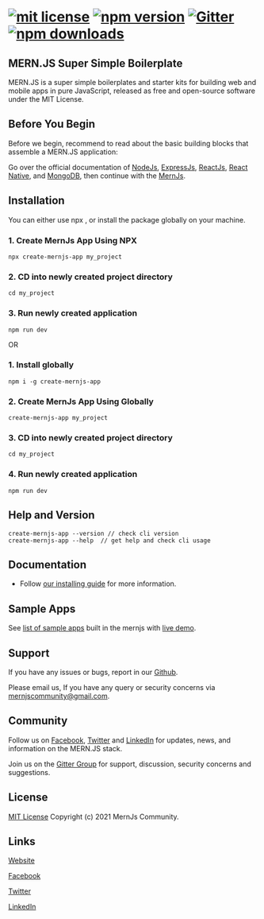 # [![mit license](https://img.shields.io/github/license/mernjs/create-mernjs-app)](https://github.com/mernjs/create-mernjs-app/blob/master/LICENSE) [![npm version](https://img.shields.io/npm/v/create-mernjs-app)](https://www.npmjs.com/package/create-mernjs-app) [![Gitter](https://badges.gitter.im/mernjs/mernjs.svg)](https://gitter.im/mernjs/mernjs?utm_source=badge&utm_medium=badge&utm_campaign=pr-badge) [![npm downloads](https://img.shields.io/npm/dy/create-mernjs-app)](https://www.npmjs.com/package/create-mernjs-app)

## MERN.JS Super Simple Boilerplate
MERN.JS is a super simple boilerplates and starter kits for building web and mobile apps in pure JavaScript, released as free and open-source software under the MIT License.

## Before You Begin 
Before we begin, recommend to read about the basic building blocks that assemble a MERN.JS application:

Go over the official documentation of [NodeJs](https://nodejs.org/), [ExpressJs](http://expressjs.com/), [ReactJs](https://reactjs.org/), [React Native](https://reactnative.dev/), and [MongoDB](http://mongodb.org/), then continue with the [MernJs](https://mernjs.org/installation).

## Installation
You can either use npx , or install the package globally on your machine.

### 1. Create MernJs App Using NPX   
```
npx create-mernjs-app my_project
```
### 2. CD into newly created project directory   
```
cd my_project
```

### 3. Run newly created application   
```
npm run dev
```

OR

### 1. Install globally   
```
npm i -g create-mernjs-app
```

### 2. Create MernJs App Using Globally
```
create-mernjs-app my_project
```

### 3. CD into newly created project directory   
```
cd my_project
```

### 4. Run newly created application   
```
npm run dev
```

## Help and Version   
```
create-mernjs-app --version // check cli version
create-mernjs-app --help  // get help and check cli usage 
```

## Documentation
- Follow [our installing guide](https://mernjs.org/installation) for more information.

## Sample Apps
See [list of sample apps](https://mernjs.org/showcase) built in the mernjs with [live demo](https://mernjs.org/showcase).

## Support

If you have any issues or bugs, report in our [Github](https://github.com/create-mernjs-app/issues).

Please email us, If you have any query or security concerns via mernjscommunity@gmail.com.


## Community

Follow us on [Facebook](https://www.facebook.com/mernjs), [Twitter](https://twitter.com/mernjs) and [LinkedIn](https://www.linkedin.com/in/mernjs-community-269551191/) for updates, news, and information on the MERN.JS stack.

Join us on the [Gitter Group](https://gitter.im/mernjs/mernjs-community) for support, discussion, security concerns and suggestions.

## License
[MIT License](https://github.com/mernjs/create-mernjs-app/blob/master/LICENSE) Copyright (c) 2021 MernJs Community.

## Links
[Website](https://mernjs.org)

[Facebook](https://www.facebook.com/mernjs)

[Twitter](https://twitter.com/mernjs)

[LinkedIn](https://www.linkedin.com/in/mernjs-community-269551191/)

